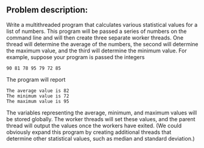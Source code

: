 ## Problem description:

Write a multithreaded program that calculates various statistical values
for a list of numbers. This program will be passed a series of numbers
on the command line and will then create three separate worker threads.
One thread will determine the average of the numbers, the second will
determine the maximum value, and the third will determine the minimum value. For example, suppose your program is passed the integers
```
90 81 78 95 79 72 85
```
The program will report
```
The average value is 82
The minimum value is 72
The maximum value is 95
```
The variables representing the average, minimum, and maximum values
will be stored globally. The worker threads will set these values, and
the parent thread will output the values once the workers have exited.
(We could obviously expand this program by creating additional threads
that determine other statistical values, such as median and standard
deviation.)
